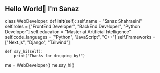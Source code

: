 ## Hello World👋 I'm Sanaz
class WebDeveloper:
    def __init__(self):
        self.name = "Sanaz Shahraeini"
        self.roles = ["FrontEnd Developer", "BackEnd Developer", "Python Developer"]
        self.education = "Master at Artificial Intelligence"
        self.code_languages = ["Python", "JavaScript", "C++"]
        self.Frameworks = ["Next.js", "Django", "Tailwind"]

    def say_hi(self):
        print("Thanks for dropping by!")

me = WebDeveloper()
me.say_hi()

<!--
**sanaz-shahraeini/sanaz-shahraeini** is a ✨ _special_ ✨ repository because its `README.md` (this file) appears on your GitHub profile.

Here are some ideas to get you started:

- 🔭 I’m currently working on ...
- 🌱 I’m currently learning ...
- 👯 I’m looking to collaborate on ...
- 🤔 I’m looking for help with ...
- 💬 Ask me about ...
- 📫 How to reach me: ...
- 😄 Pronouns: ...
- ⚡ Fun fact: ...
-->
